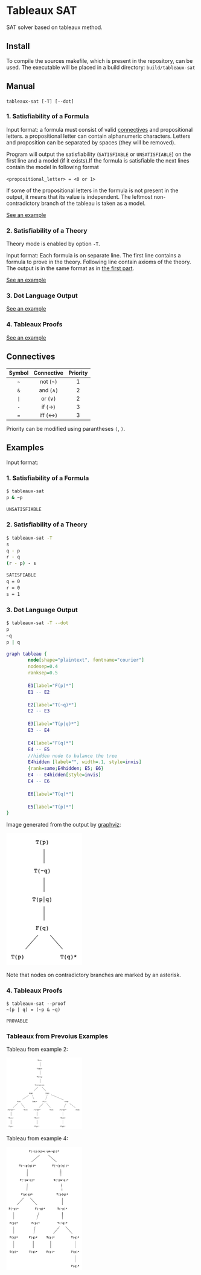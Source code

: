 # Tableaux SAT

SAT solver based on tableaux method.

## Install

To compile the sources makefile, which is present in the repository, can be used. The executable will be placed in a build directory: `build/tableaux-sat`

## Manual

`tableaux-sat [-T] [--dot]`

### <a name="sat"></a>1. Satisfiability of a Formula

Input format: a formula must consist of valid [connectives](#connectives) and propositional letters. a propositional letter can contain alphanumeric characters. Letters and proposition can be separated by spaces (they will be removed).

Program will output the satisfiability (`SATISFIABLE` or `UNSATISFIABLE`) on the first line and a model (if it exists).If the formula is satisfiable the next lines contain the model in following format

`<propositional_letter> = <0 or 1>`

If some of the propositional letters in the formula is not present in the output, it means that its value is independent.
The leftmost non-contradictory branch of the tableau is taken as a model.

[See an example](#example-1)

### 2. Satisfiability of a Theory

Theory mode is enabled by option `-T`.

Input format: Each formula is on separate line. The first line contains a formula to prove in the theory. Following line contain axioms of the theory.
The output is in the same format as in [the first part](#sat).

[See an example](#example-2)

### 3. Dot Language Output

[See an example](#example-3)

### 4. Tableaux Proofs

[See an example](#example-4)

## <a name="connectives"></a>Connectives

| Symbol | Connective | Priority |
| :----: | :--------: | :------: |
|  `~`   |  not (¬)   |    1     |
|  `&`   |  and (∧)   |    2     |
|  `\|`  |   or (∨)   |    2     |
|  `-`   |   if (→)   |    3     |
|  `=`   |  iff (↔)   |    3     |

Priority can be modified using parantheses `(`, `)`.

## Examples

Input format:

### <a name="example-1"></a>1. Satisfiability of a Formula

```bash
$ tableaux-sat
p & ~p
```

```txt
UNSATISFIABLE
```

### <a name="example-2"></a>2. Satisfiability of a Theory

```bash
$ tableaux-sat -T
s
q - p
r - q
(r - p) - s
```

```txt
SATISFIABLE
q = 0
r = 0
s = 1
```

### <a name="example-3"></a>3. Dot Language Output

```bash
$ tableaux-sat -T --dot
p
~q
p | q
```

```dot
graph tableau {
        node[shape="plaintext", fontname="courier"]
        nodesep=0.4
        ranksep=0.5

        E1[label="F(p)*"]
        E1 -- E2

        E2[label="T(~q)*"]
        E2 -- E3

        E3[label="T(p|q)*"]
        E3 -- E4

        E4[label="F(q)*"]
        E4 -- E5
        //hidden node to balance the tree
        E4hidden [label="", width=.1, style=invis]
        {rank=same;E4hidden; E5; E6}
        E4 -- E4hidden[style=invis]
        E4 -- E6

        E6[label="T(q)*"]

        E5[label="T(p)*"]
}
```

Image generated from the output by [graphviz](https://www.graphviz.org/):

<img src="examples/example-3.png" width="200" alt="Example 1" />

Note that nodes on contradictory branches are marked by an asterisk.

### <a name="example-4"></a>4. Tableaux Proofs

```
$ tableaux-sat --proof
~(p | q) = (~p & ~q)
```

```
PROVABLE
```

### Tableaux from Prevoius Examples

Tableau from example 2:

<img src="examples/example-2.png" width="200" alt="Example 1" />

Tableau from example 4:

<img src="examples/example-4.png" width="200" alt="Example 1" />
